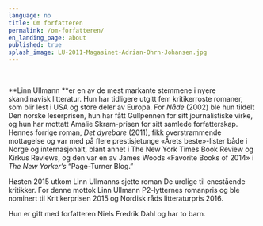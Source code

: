 ```yaml
---
language: no
title: Om forfatteren
permalink: /om-forfatteren/
en_landing_page: about
published: true
splash_image: LU-2011-Magasinet-Adrian-Ohrn-Johansen.jpg
---
```


&nbsp;

**Linn Ullmann&nbsp;**er en av de mest markante stemmene i nyere skandinavisk litteratur. Hun har tidligere utgitt fem kritikerroste romaner, som blir lest i USA og store deler av Europa. For&nbsp;*N&aring;de&nbsp;*(2002) ble hun tildelt Den norske leserprisen, hun har f&aring;tt Gullpennen for sitt journalistiske virke, og hun har mottatt Amalie Skram-prisen for sitt samlede forfatterskap. Hennes forrige roman,&nbsp;*Det dyrebare*&nbsp;(2011), fikk overstr&oslash;mmende mottagelse og var med p&aring; flere prestisjetunge &laquo;&Aring;rets beste&raquo;-lister b&aring;de i Norge og internasjonalt, blant annet i The New York Times Book Review og Kirkus Reviews, og den var en av James Woods &laquo;Favorite Books of 2014&raquo; i *The New Yorker’s*&nbsp;“Page-Turner Blog.”

Høsten 2015 utkom Linn Ullmanns sjette roman De urolige til enestående kritikker. For denne mottok Linn Ullmann P2-lytternes romanpris og ble nominert til Kritikerprisen 2015 og Nordisk råds litteraturpris 2016.

Hun er gift med forfatteren Niels Fredrik Dahl og har to barn.
